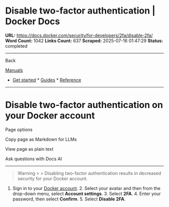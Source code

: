 # Disable two-factor authentication | Docker Docs

**URL:** https://docs.docker.com/security/for-developers/2fa/disable-2fa/
**Word Count:** 1042
**Links Count:** 637
**Scraped:** 2025-07-16 01:47:29
**Status:** completed

---

Back

[Manuals](https://docs.docker.com/manuals/)

  * [Get started](https://docs.docker.com/get-started/)   * [Guides](https://docs.docker.com/guides/)   * [Reference](https://docs.docker.com/reference/)

* * *

# Disable two-factor authentication on your Docker account

Page options

Copy page as Markdown for LLMs

View page as plain text

Ask questions with Docs AI

* * *

> Warning >  > Disabling two-factor authentication results in decreased security for your Docker account.

  1. Sign in to your [Docker account](https://app.docker.com/login).   2. Select your avatar and then from the drop-down menu, select **Account settings**.   3. Select **2FA**.   4. Enter your password, then select **Confirm**.   5. Select **Disable 2FA**.